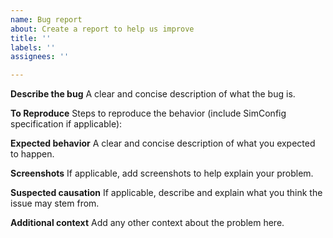 ```yaml
---
name: Bug report
about: Create a report to help us improve
title: ''
labels: ''
assignees: ''

---
```


**Describe the bug**
A clear and concise description of what the bug is.

**To Reproduce**
Steps to reproduce the behavior (include SimConfig specification if applicable):


**Expected behavior**
A clear and concise description of what you expected to happen.

**Screenshots**
If applicable, add screenshots to help explain your problem.

**Suspected causation**
If applicable, describe and explain what you think the issue may stem from.

**Additional context**
Add any other context about the problem here.
